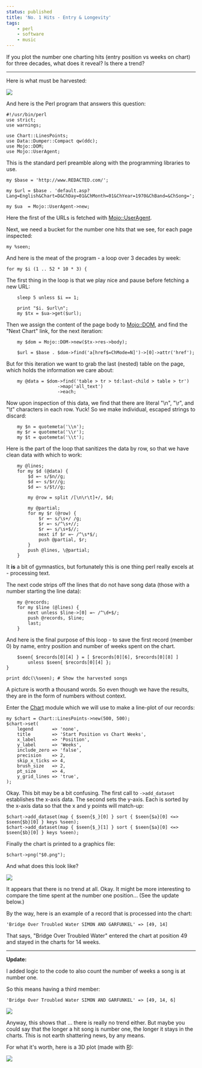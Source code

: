 ```yaml
---
status: published
title: 'No. 1 Hits - Entry & Longevity'
tags:
    - perl
    - software
    - music
---
```


If you plot the number one charting hits (entry position vs weeks on chart) for three decades, what does it reveal?  Is there a trend?

---

Here is what must be harvested:

![](html-table.png)

And here is the Perl program that answers this question:

    #!/usr/bin/perl
    use strict;
    use warnings;

    use Chart::LinesPoints;
    use Data::Dumper::Compact qw(ddc);
    use Mojo::DOM;
    use Mojo::UserAgent;

This is the standard perl preamble along with the programming libraries to use.

    my $base = 'http://www.REDACTED.com/';

    my $url = $base . 'default.asp?Lang=English&Chart=D&ChDay=01&ChMonth=01&ChYear=1970&ChBand=&ChSong=';

    my $ua  = Mojo::UserAgent->new;

Here the first of the URLs is fetched with [Mojo::UserAgent](https://metacpan.org/pod/Mojo::UserAgent).

Next, we need a bucket for the number one hits that we see, for each page inspected:

    my %seen;

And here is the meat of the program - a loop over 3 decades by week:

    for my $i (1 .. 52 * 10 * 3) {

The first thing in the loop is that we play nice and pause before fetching a new URL:

        sleep 5 unless $i == 1;

        print "$i. $url\n";
        my $tx = $ua->get($url);

Then we assign the content of the page body to [Mojo::DOM](https://metacpan.org/pod/Mojo::DOM), and find the "Next Chart" link, for the next iteration:

        my $dom = Mojo::DOM->new($tx->res->body);

        $url = $base . $dom->find('a[href$=ChMode=N]')->[0]->attr('href');

But for this iteration we want to grab the last (nested) table on the page, which holds the information we care about:

        my @data = $dom->find('table > tr > td:last-child > table > tr')
                       ->map('all_text')
                       ->each;

Now upon inspection of this data, we find that there are literal "\n", "\r", and "\t" characters in each row.  Yuck!  So we make individual, escaped strings to discard:

        my $n = quotemeta('\\n');
        my $r = quotemeta('\\r');
        my $t = quotemeta('\\t');

Here is the part of the loop that sanitizes the data by row, so that we have clean data with which to work:

        my @lines;
        for my $d (@data) {
            $d =~ s/$n//g;
            $d =~ s/$r//g;
            $d =~ s/$t//g;

            my @row = split /[\n\r\t]+/, $d;

            my @partial;
            for my $r (@row) {
                $r =~ s/\s+/ /g;
                $r =~ s/^\s+//;
                $r =~ s/\s+$//;
                next if $r =~ /^\s*$/;
                push @partial, $r;
            }
            push @lines, \@partial;
        }

It **is** a bit of gymnastics, but fortunately this is one thing perl really excels at - processing text.

The next code strips off the lines that do not have song data (those with a number starting the line data):

        my @records;
        for my $line (@lines) {
            next unless $line->[0] =~ /^\d+$/;
            push @records, $line;
            last;
        }

And here is the final purpose of this loop - to save the first record (member 0) by name, entry position and number of weeks spent on the chart.

        $seen{ $records[0][4] } = [ $records[0][6], $records[0][8] ]
            unless $seen{ $records[0][4] };
    }

    print ddc(\%seen); # Show the harvested songs

A picture is worth a thousand words.  So even though we have the results, they are in the form of numbers without context.

Enter the [Chart](https://metacpan.org/pod/distribution/Chart/Chart.pod) module which we will use to make a line-plot of our records:

    my $chart = Chart::LinesPoints->new(500, 500);
    $chart->set(
        legend       => 'none',
        title        => 'Start Position vs Chart Weeks',
        x_label      => 'Position',
        y_label      => 'Weeks',
        include_zero => 'false',
        precision    => 2,
        skip_x_ticks => 4,
        brush_size   => 2,
        pt_size      => 4,
        y_grid_lines => 'true',
    );

Okay.  This bit may be a bit confusing.  The first call to `->add_dataset` establishes the x-axis data.  The second sets the y-axis.  Each is sorted by the x-axis data so that the x and y points will match-up:

    $chart->add_dataset(map { $seen{$_}[0] } sort { $seen{$a}[0] <=> $seen{$b}[0] } keys %seen);
    $chart->add_dataset(map { $seen{$_}[1] } sort { $seen{$a}[0] <=> $seen{$b}[0] } keys %seen);

Finally the chart is printed to a graphics file:

    $chart->png("$0.png");

And what does this look like?

![](position-x-chart-weeks.png)

It appears that there is no trend at all.  Okay.  It might be more interesting to compare the time spent at the number one position... (See the update below.)

By the way, here is an example of a record that is processed into the chart:

    'Bridge Over Troubled Water SIMON AND GARFUNKEL' => [49, 14]

That says, "Bridge Over Troubled Water" entered the chart at position 49 and stayed in the charts for 14 weeks.

---

**Update:**

I added logic to the code to also count the number of weeks a song is at number one.

So this means having a third member:

    'Bridge Over Troubled Water SIMON AND GARFUNKEL' => [49, 14, 6]

![](chart-x-no1-weeks.png)

Anyway, this shows that ... there is really no trend either.  But maybe you could say that the longer a hit song is number one, the longer it stays in the charts.  This is not earth shattering news, by any means.

For what it's worth, here is a 3D plot (made with [R](https://www.r-project.org/)):

![](Top-Tunes.png)
